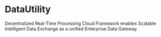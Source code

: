# DataUtility
Decentralized Real-Time Processing Cloud Framework enables Scalable Intelligent Data Exchange as a unified Enterprise Data Gateway.
